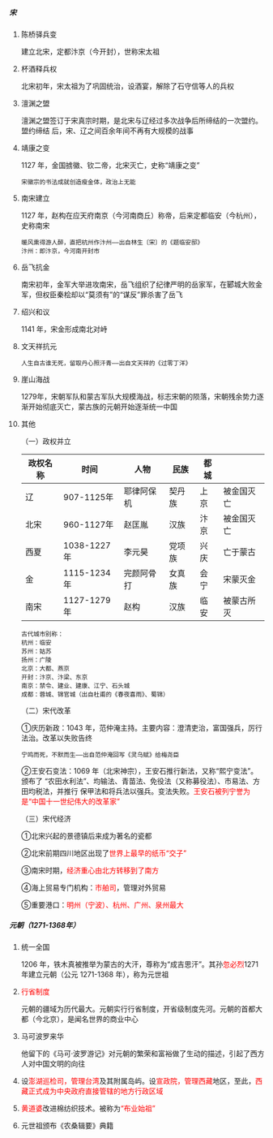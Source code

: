 ##### 宋

1. 陈桥驿兵变

   建立北宋，定都汴京（今开封），世称宋太祖

2. 杯酒释兵权

   北宋初年，宋太祖为了巩固统治，设酒宴，解除了石守信等人的兵权

3. 澶渊之盟

   澶渊之盟签订于宋真宗时期，是北宋与辽经过多次战争后所缔结的一次盟约。盟约缔结 后，宋、辽之间百余年间不再有大规模的战事

4. 靖康之变

   1127 年，金国掳徽、钦二帝，北宋灭亡，史称“靖康之变”

   ```
   宋徽宗的书法成就创造瘦金体，政治上无能
   ```

5. 南宋建立

   1127 年，赵构在应天府南京（今河南商丘）称帝，后来定都临安（今杭州），史称南宋

   ```
   暖风熏得游人醉，直把杭州作汴州——出自林生〔宋〕的《题临安邸》
   汴州：即汴京，今河南开封市
   ```
   
6. 岳飞抗金

   南宋初年，金军大举进攻南宋，岳飞组织了纪律严明的岳家军，在郾城大败金军，但权臣秦桧却以“莫须有”的“谋反”罪杀害了岳飞

7. 绍兴和议

   1141 年，宋金形成南北对峙

8. 文天祥抗元

   ```
   人生自古谁无死，留取丹心照汗青——出自文天祥的《过零丁洋》
   ```
   
9. 崖山海战

   1279年，宋朝军队和蒙古军队大规模海战，标志宋朝的陨落，宋朝残余势力逐渐开始彻底灭亡，蒙古族的元朝开始逐渐统一中国

10. 其他

    （一）政权并立

    | 政权名称 | 时间        | 人物       | 民族   | 都城 |            |
    | -------- | ----------- | ---------- | ------ | ---- | ---------- |
    | 辽       | 907-1125年  | 耶律阿保机 | 契丹族 | 上京 | 被金国灭亡 |
    | 北宋     | 960-1127年  | 赵匡胤     | 汉族   | 汴京 | 被金国灭亡 |
    | 西夏     | 1038-1227年 | 李元昊     | 党项族 | 兴庆 | 亡于蒙古   |
    | 金       | 1115-1234年 | 完颜阿骨打 | 女真族 | 会宁 | 宋蒙灭金   |
    | 南宋     | 1127-1279年 | 赵构       | 汉族   | 临安 | 被蒙古所灭 |

    ```
    古代城市别称：
    杭州：临安
    苏州：姑苏
    扬州：广陵
    北京：大都、燕京
    开封：汴京、汴梁、东京
    南京：禁令、建业、建康、江宁、石头城
    成都：蓉城、锦官城（出自杜甫的《春夜喜雨》、蜀锦）
    ```
    
    （二）宋代改革
    
    ①庆历新政：1043 年，范仲淹主持。主要内容：澄清吏治，富国强兵，厉行法治。改革以失败告终
    
    ```
    宁鸣而死，不默而生——出自范仲淹回写《灵乌赋》给梅尧臣
    ```
    
    ②王安石变法：1069 年（北宋神宗），王安石推行新法，又称“熙宁变法”。颁布了 “农田水利法”、均输法、青苗法、免役法（又称募役法）、市易法、方田均税法，并推行 保甲法和将兵法以强兵。变法失败。<font color=red>王安石被列宁誉为是“中国十一世纪伟大的改革家”</font>
    
    （三）宋代经济
    
    ①北宋兴起的景德镇后来成为著名的瓷都
    
    ②北宋前期四川地区出现了<font color=red>世界上最早的纸币“交子”</font>
    
    ③南宋时期，<font color=red>经济重心由北方转移到了南方</font>
    
    ④海上贸易专门机构：<font color=red>市舶司</font>，管理对外贸易
    
    ⑤重要港口：<font color=red>明州（宁波）、杭州、广州、泉州最大</font>

##### 元朝（1271-1368年）

1. 统一全国

   1206 年，铁木真被推举为蒙古的大汗，尊称为“成吉思汗”。其孙<font color=red>忽必烈</font>1271年建立元朝（公元 1271-1368 年），称为元世祖

2. <font color=red>行省制度</font>

   元朝的疆域为历代最大。元朝实行行省制度，开省级制度先河。元朝的首都大都（今北京），是闻名世界的商业中心

3. 马可波罗来华

   他留下的《马可·波罗游记》对元朝的繁荣和富裕做了生动的描述，引起了西方人对中国文明的向往

4. 设<font color=red>澎湖巡检司，管理台湾</font>及其附属岛屿。设<font color=red>宣政院，管理西藏</font>地区，至此，<font color=red>西藏正式成为中央政府直接管辖的地方行政区域</font>
5. <font color=red>黄道婆</font>改进棉纺织技术。被称为<font color=red>“布业始祖”</font>
6. 元世祖颁布《农桑辑要》典籍